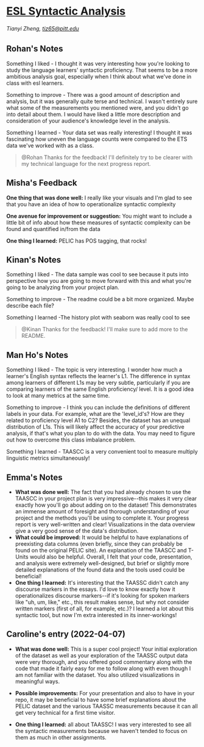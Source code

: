 # [ESL Syntactic Analysis](https://github.com/Data-Science-for-Linguists-2022/esl-syntactic-analysis)

###### Tianyi Zheng, tiz65@pitt.edu

## Rohan's Notes

Something I liked - I thought it was very interesting how you're looking to study the language learners' syntactic proficiency.
That seems to be a more ambitious analysis goal, especially when I think about what we've done in class with esl learners.

Something to improve - There was a good amount of description and analysis, but it was generally quite terse and technical. I
wasn't entirely sure what some of the measurements you mentioned were, and you didn't go into detail about them. I would have
liked a little more description and consideration of your audience's knowledge level in the analysis.

Something I learned - Your data set was really interesting! I thought it was fascinating how uneven the language counts were
compared to the ETS data we've worked with as a class.

> @Rohan Thanks for the feedback! I'll definitely try to be clearer with my technical language for the next progress report.

## Misha's Feedback

**One thing that was done well:** I really like your visuals and I'm glad to see that you have an idea of how to operationalize syntactic complexity

**One avenue for improvement or suggestion:** You might want to include a little bit of info about how these measures of syntactic complexity can be found and quantified in/from the data

**One thing I learned:** PELIC has POS tagging, that rocks!

## Kinan's Notes

Something I liked - The data sample was cool to see because it puts into perspective how you are going to move forward with this and what you're going to be analyzing from your project plan.

Something to improve - The readme could be a bit more organized. Maybe describe each file?

Something I learned -The history plot with seaborn was really cool to see

> @Kinan Thanks for the feedback! I'll make sure to add more to the README.

## Man Ho's Notes

Something I liked - The topic is very interesting. I wonder how much a learner's English syntax reflects the learner's L1. The difference in syntax among learners of different L1s may be very subtle, particularly if you are comparing learners of the same English proficiency/ level. It is a good idea to look at many metrics at the same time.

Something to improve - I think you can include the definitions of different labels in your data. For example, what are the 'level_id's? How are they related to proficiency level A1 to C2? Besides, the dataset has an unequal distribution of L1s. This will likely affect the accuracy of your predictive analysis, if that's what you plan to do with the data. You may need to figure out how to overcome this class imbalance problem.

Something I learned - TAASCC is a very convenient tool to measure multiply linguistic metrics simultaneously!

## Emma's Notes
- **What was done well:** The fact that you had already chosen to use the TAASCC in your project plan is very impressive--this makes it very clear exactly how you'll go about adding on to the dataset!  This demonstrates an immense amount of foresight and thorough understanding of your project and the methods you'll be using to complete it.  Your progress report is very well-written and clear! Visualizations in the data overview give a very good sense of the data's distribution.
- **What could be improved:** It would be helpful to have explanations of preexisting data columns (even briefly, since they can probably be found on the original PELIC site).  An explanation of the TAASCC and T-Units would also be helpful.  Overall, I felt that your code, presentation, and analysis were extremely well-designed, but brief or slightly more detailed explanations of the found data and the tools used could be beneficial!
- **One thing I learned:** It's interesting that the TAASSC didn't catch any discourse markers in the essays.  I'd love to know exactly how it operationalizes discourse markers--if it's looking for spoken markers like "uh, um, like," etc., this result makes sense, but why not consider written markers (first of all, for example, etc.)?  I learned a lot about this syntactic tool, but now I'm extra interested in its inner-workings!

## Caroline's entry (2022-04-07)

- **What was done well:** This is a super cool project! Your initial exploration of the dataset as well as your exploration of the TAASSC output data were very thorough, and you offered good commentary along with the code that made it fairly easy for me to follow along with even though I am not familiar with the dataset. You also utilized visualizations in meaningful ways. 

- **Possible improvements:** For your presentation and also to have in your repo, it may be beneficial to have some brief explanations about the PELIC dataset and the various TAASSC measurements because it can all get very technical for a first time visitor. 

- **One thing I learned:** all about TAASSC! I was very interested to see all the syntactic measurements because we haven't tended to focus on them as much in other assignments. 
	   
	   